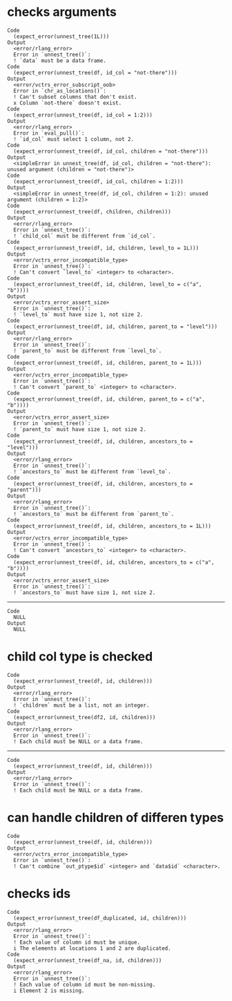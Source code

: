 # checks arguments

    Code
      (expect_error(unnest_tree(1L)))
    Output
      <error/rlang_error>
      Error in `unnest_tree()`:
      ! `data` must be a data frame.
    Code
      (expect_error(unnest_tree(df, id_col = "not-there")))
    Output
      <error/vctrs_error_subscript_oob>
      Error in `chr_as_locations()`:
      ! Can't subset columns that don't exist.
      x Column `not-there` doesn't exist.
    Code
      (expect_error(unnest_tree(df, id_col = 1:2)))
    Output
      <error/rlang_error>
      Error in `eval_pull()`:
      ! `id_col` must select 1 column, not 2.
    Code
      (expect_error(unnest_tree(df, id_col, children = "not-there")))
    Output
      <simpleError in unnest_tree(df, id_col, children = "not-there"): unused argument (children = "not-there")>
    Code
      (expect_error(unnest_tree(df, id_col, children = 1:2)))
    Output
      <simpleError in unnest_tree(df, id_col, children = 1:2): unused argument (children = 1:2)>
    Code
      (expect_error(unnest_tree(df, children, children)))
    Output
      <error/rlang_error>
      Error in `unnest_tree()`:
      ! `child_col` must be different from `id_col`.
    Code
      (expect_error(unnest_tree(df, id, children, level_to = 1L)))
    Output
      <error/vctrs_error_incompatible_type>
      Error in `unnest_tree()`:
      ! Can't convert `level_to` <integer> to <character>.
    Code
      (expect_error(unnest_tree(df, id, children, level_to = c("a", "b"))))
    Output
      <error/vctrs_error_assert_size>
      Error in `unnest_tree()`:
      ! `level_to` must have size 1, not size 2.
    Code
      (expect_error(unnest_tree(df, id, children, parent_to = "level")))
    Output
      <error/rlang_error>
      Error in `unnest_tree()`:
      ! `parent_to` must be different from `level_to`.
    Code
      (expect_error(unnest_tree(df, id, children, parent_to = 1L)))
    Output
      <error/vctrs_error_incompatible_type>
      Error in `unnest_tree()`:
      ! Can't convert `parent_to` <integer> to <character>.
    Code
      (expect_error(unnest_tree(df, id, children, parent_to = c("a", "b"))))
    Output
      <error/vctrs_error_assert_size>
      Error in `unnest_tree()`:
      ! `parent_to` must have size 1, not size 2.
    Code
      (expect_error(unnest_tree(df, id, children, ancestors_to = "level")))
    Output
      <error/rlang_error>
      Error in `unnest_tree()`:
      ! `ancestors_to` must be different from `level_to`.
    Code
      (expect_error(unnest_tree(df, id, children, ancestors_to = "parent")))
    Output
      <error/rlang_error>
      Error in `unnest_tree()`:
      ! `ancestors_to` must be different from `parent_to`.
    Code
      (expect_error(unnest_tree(df, id, children, ancestors_to = 1L)))
    Output
      <error/vctrs_error_incompatible_type>
      Error in `unnest_tree()`:
      ! Can't convert `ancestors_to` <integer> to <character>.
    Code
      (expect_error(unnest_tree(df, id, children, ancestors_to = c("a", "b"))))
    Output
      <error/vctrs_error_assert_size>
      Error in `unnest_tree()`:
      ! `ancestors_to` must have size 1, not size 2.

---

    Code
      NULL
    Output
      NULL

# child col type is checked

    Code
      (expect_error(unnest_tree(df, id, children)))
    Output
      <error/rlang_error>
      Error in `unnest_tree()`:
      ! `children` must be a list, not an integer.
    Code
      (expect_error(unnest_tree(df2, id, children)))
    Output
      <error/rlang_error>
      Error in `unnest_tree()`:
      ! Each child must be NULL or a data frame.

---

    Code
      (expect_error(unnest_tree(df, id, children)))
    Output
      <error/rlang_error>
      Error in `unnest_tree()`:
      ! Each child must be NULL or a data frame.

# can handle children of differen types

    Code
      (expect_error(unnest_tree(df, id, children)))
    Output
      <error/vctrs_error_incompatible_type>
      Error in `unnest_tree()`:
      ! Can't combine `out_ptype$id` <integer> and `data$id` <character>.

# checks ids

    Code
      (expect_error(unnest_tree(df_duplicated, id, children)))
    Output
      <error/rlang_error>
      Error in `unnest_tree()`:
      ! Each value of column id must be unique.
      i The elements at locations 1 and 2 are duplicated.
    Code
      (expect_error(unnest_tree(df_na, id, children)))
    Output
      <error/rlang_error>
      Error in `unnest_tree()`:
      ! Each value of column id must be non-missing.
      i Element 2 is missing.

